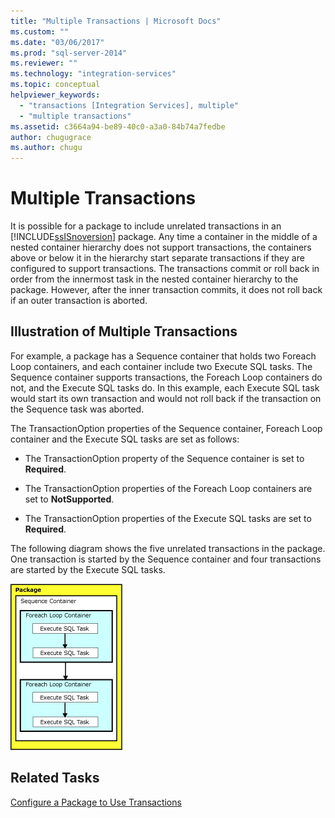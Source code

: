 ```yaml
---
title: "Multiple Transactions | Microsoft Docs"
ms.custom: ""
ms.date: "03/06/2017"
ms.prod: "sql-server-2014"
ms.reviewer: ""
ms.technology: "integration-services"
ms.topic: conceptual
helpviewer_keywords: 
  - "transactions [Integration Services], multiple"
  - "multiple transactions"
ms.assetid: c3664a94-be89-40c0-a3a0-84b74a7fedbe
author: chugugrace
ms.author: chugu
---
```

# Multiple Transactions
  It is possible for a package to include unrelated transactions in an [!INCLUDE[ssISnoversion](../includes/ssisnoversion-md.md)] package. Any time a container in the middle of a nested container hierarchy does not support transactions, the containers above or below it in the hierarchy start separate transactions if they are configured to support transactions. The transactions commit or roll back in order from the innermost task in the nested container hierarchy to the package. However, after the inner transaction commits, it does not roll back if an outer transaction is aborted.

## Illustration of Multiple Transactions
 For example, a package has a Sequence container that holds two Foreach Loop containers, and each container include two Execute SQL tasks. The Sequence container supports transactions, the Foreach Loop containers do not, and the Execute SQL tasks do. In this example, each Execute SQL task would start its own transaction and would not roll back if the transaction on the Sequence task was aborted.

 The TransactionOption properties of the Sequence container, Foreach Loop container and the Execute SQL tasks are set as follows:

-   The TransactionOption property of the Sequence container is set to **Required**.

-   The TransactionOption properties of the Foreach Loop containers are set to **NotSupported**.

-   The TransactionOption properties of the Execute SQL tasks are set to **Required**.

 The following diagram shows the five unrelated transactions in the package. One transaction is started by the Sequence container and four transactions are started by the Execute SQL tasks.

 ![Implementation of multiple transactions](media/mw-dts-trans2.gif "Implementation of multiple transactions")

## Related Tasks
 [Configure a Package to Use Transactions](../relational-databases/native-client-ole-db-transactions/transactions.md)


